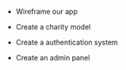 - Wireframe our app

- Create a charity model

- Create a authentication system

- Create an admin panel

